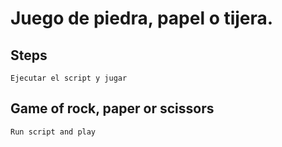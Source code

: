 # Juego de piedra, papel o tijera. 

## Steps 

    Ejecutar el script y jugar

## Game of rock, paper or scissors

    Run script and play